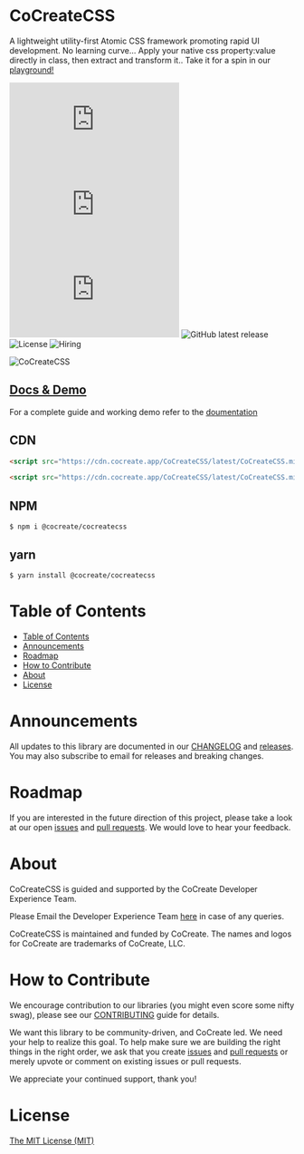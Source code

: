 # CoCreateCSS

A lightweight utility-first Atomic CSS framework promoting rapid UI development. No learning curve... Apply your native css property:value directly in class, then extract and transform it.. Take it for a spin in our [playground!](https://cocreate.app/docs/CoCreateCSS)

![minified](https://img.badgesize.io/https://cdn.cocreate.app/CoCreateCSS/latest/CoCreateCSS.min.js?style=flat-square&label=minified&color=orange)
![gzip](https://img.badgesize.io/https://cdn.cocreate.app/CoCreateCSS/latest/CoCreateCSS.min.js?compression=gzip&style=flat-square&label=gzip&color=yellow)
![brotli](https://img.badgesize.io/https://cdn.cocreate.app/CoCreateCSS/latest/CoCreateCSS.min.js?compression=brotli&style=flat-square&label=brotli)
![GitHub latest release](https://img.shields.io/github/v/release/CoCreate-app/CoCreateCSS?style=flat-square)
![License](https://img.shields.io/github/license/CoCreate-app/CoCreateCSS?style=flat-square)
![Hiring](https://img.shields.io/static/v1?style=flat-square&label=&message=Hiring&color=blueviolet)

![CoCreateCSS](https://cdn.cocreate.app/docs/CoCreateCSS.gif)

## [Docs & Demo](https://cocreate.app/docs/CoCreateCSS)

For a complete guide and working demo refer to the [doumentation](https://cocreate.app/docs/CoCreateCSS)

## CDN

```html
<script src="https://cdn.cocreate.app/CoCreateCSS/latest/CoCreateCSS.min.js"></script>
```

```html
<script src="https://cdn.cocreate.app/CoCreateCSS/latest/CoCreateCSS.min.css"></script>
```

## NPM

```shell
$ npm i @cocreate/cocreatecss
```

## yarn

```shell
$ yarn install @cocreate/cocreatecss
```

# Table of Contents

- [Table of Contents](#table-of-contents)
- [Announcements](#announcements)
- [Roadmap](#roadmap)
- [How to Contribute](#how-to-contribute)
- [About](#about)
- [License](#license)

<a name="announcements"></a>

# Announcements

All updates to this library are documented in our [CHANGELOG](https://github.com/CoCreate-app/CoCreateCSS/blob/master/CHANGELOG.md) and [releases](https://github.com/CoCreate-app/CoCreateCSS/releases). You may also subscribe to email for releases and breaking changes.

<a name="roadmap"></a>

# Roadmap

If you are interested in the future direction of this project, please take a look at our open [issues](https://github.com/CoCreate-app/CoCreateCSS/issues) and [pull requests](https://github.com/CoCreate-app/CoCreateCSS/pulls). We would love to hear your feedback.

<a name="about"></a>

# About

CoCreateCSS is guided and supported by the CoCreate Developer Experience Team.

Please Email the Developer Experience Team [here](mailto:develop@cocreate.app) in case of any queries.

CoCreateCSS is maintained and funded by CoCreate. The names and logos for CoCreate are trademarks of CoCreate, LLC.

<a name="contribute"></a>

# How to Contribute

We encourage contribution to our libraries (you might even score some nifty swag), please see our [CONTRIBUTING](https://github.com/CoCreate-app/CoCreateCSS/blob/master/CONTRIBUTING.md) guide for details.

We want this library to be community-driven, and CoCreate led. We need your help to realize this goal. To help make sure we are building the right things in the right order, we ask that you create [issues](https://github.com/CoCreate-app/CoCreateCSS/issues) and [pull requests](https://github.com/CoCreate-app/CoCreateCSS/pulls) or merely upvote or comment on existing issues or pull requests.

We appreciate your continued support, thank you!

# License

[The MIT License (MIT)](https://github.com/CoCreate-app/CoCreateCSS/blob/master/LICENSE)
